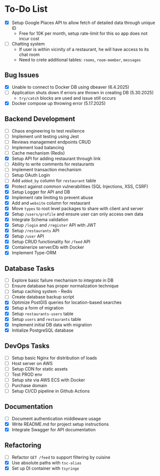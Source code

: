 # To-Do List

- [x] Setup Google Places API to allow fetch of detailed data through unique ID
  - Free for 10K per month, setup rate-limit for this so app does not incur cost
- [ ] Chatting system
  - If user is within vicinity of a restaurant, he will have access to its chat room
  - Need to crete additional tables: `rooms`, `room-member`, `messages`

## Bug Issues

- [x] Unable to connect to Docker DB using dbeaver (6.4.2025)
- [ ] Application shuts down if errors are thrown in creating DB (5.30.2025)
  - `try/catch` blocks are used and issue still occurs
- [x] Docker compose up throwing error (5.17.2025)

## Backend Development

- [ ] Chaos engineering to test resilience
- [ ] Implement unit testing using Jest
- [ ] Reviews management endpoints CRUD
- [ ] Implement load balancing
- [ ] Cache mechanism (Redis)
- [x] Setup API for adding restaurant through link
- [ ] Ability to write comments for restaurants
- [ ] Implement transaction mechanism
- [ ] Setup OAuth Login
- [ ] Add `added_by` column for `restaurant` table
- [x] Protect against common vulnerabilities (SQL Injections, XSS, CSRF)
- [x] Setup Logger for API and DB
- [x] Implement rate limiting to prevent abuse
- [x] Add and `website` column for restaurant
- [x] Move `types` to root level packages to share with client and server
- [x] Setup `/users/profile` and ensure user can only access own data
- [x] Integrate Schema validation
- [x] Setup `/login` and `/register` API with JWT
- [x] Setup `/restaurants` API
- [x] Setup `/user` API
- [x] Setup CRUD functionality for `/feed` API
- [x] Containerize server/Db with Docker
- [x] Implement Type-ORM

## Database Tasks

- [ ] Explore basic failure mechanism to integrate in DB
- [ ] Ensure database has proper normalization technique
- [ ] Setup caching system - Redis
- [ ] Create database backup script
- [x] Optimize PostGIS queries for location-based searches
- [x] Setup a form of migration
- [x] Setup `restaurants-users` table
- [x] Setup `users` and `restaurants` table
- [x] Implement initial DB data with migration
- [x] Initialize PostgreSQL database

## DevOps Tasks

- [ ] Setup basic Nginx for distribution of loads
- [ ] Host server on AWS
- [ ] Setup CDN for static assets
- [ ] Test PROD env
- [ ] Setup site via AWS ECS with Docker
- [ ] Purchase domain
- [ ] Setup CI/CD pipeline in Github Actions

## Documentation

- [ ] Document authentication middleware usage
- [x] Write README.md for project setup instructions
- [x] Integrate Swagger for API documentation

## Refactoring

- [ ] Refactor `GET /feed` to support filtering by cuisine
- [x] Use absolute paths with `tsc-alias`
- [x] Set up DI container with `tsyringe`
